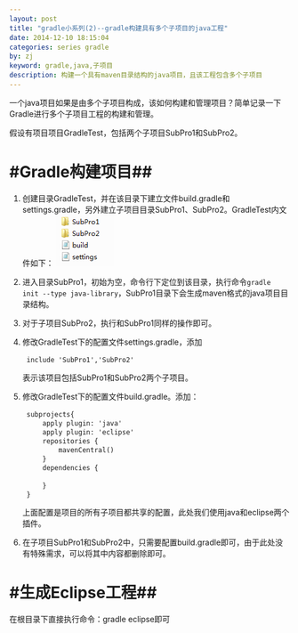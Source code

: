 ```yaml
---
layout: post
title: "gradle小系列(2)--gradle构建具有多个子项目的java工程"
date: 2014-12-10 18:15:04
categories: series gradle
by: zj
keyword: gradle,java,子项目
description: 构建一个具有maven目录结构的java项目，且该工程包含多个子项目
---
```

一个java项目如果是由多个子项目构成，该如何构建和管理项目？简单记录一下Gradle进行多个子项目工程的构建和管理。

假设有项目项目GradleTest，包括两个子项目SubPro1和SubPro2。

#  #Gradle构建项目##

1. 创建目录GradleTest，并在该目录下建立文件build.gradle和settings.gradle，另外建立子项目目录SubPro1、SubPro2。GradleTest内文件如下：
![GradleTest文件结构](/images/gradle-java-multiprojects.png)

2. 进入目录SubPro1，初始为空，命令行下定位到该目录，执行命令`gradle init --type java-library`，SubPro1目录下会生成maven格式的java项目目录结构。

3. 对于子项目SubPro2，执行和SubPro1同样的操作即可。

4. 修改GradleTest下的配置文件settings.gradle，添加

		include 'SubPro1','SubPro2'
		
	表示该项目包括SubPro1和SubPro2两个子项目。

5. 修改GradleTest下的配置文件build.gradle。添加：

        subprojects{
        	apply plugin: 'java'
        	apply plugin: 'eclipse'
        	repositories {
        		mavenCentral()
        	}
        	dependencies {
        
        	}
        }

	上面配置是项目的所有子项目都共享的配置，此处我们使用java和eclipse两个插件。

6. 在子项目SubPro1和SubPro2中，只需要配置build.gradle即可，由于此处没有特殊需求，可以将其中内容都删除即可。

#  #生成Eclipse工程##

在根目录下直接执行命令：gradle eclipse即可
